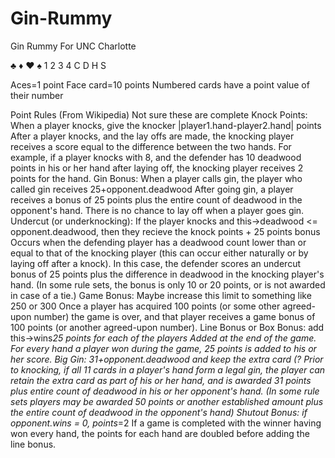 # Gin-Rummy
Gin Rummy For UNC Charlotte

♣ ♦ ♥ ♠
1 2 3 4
C D H S

Aces=1 point
Face card=10 points
Numbered cards have a point value of their number

Point Rules (From Wikipedia) Not sure these are complete
Knock Points: When a player knocks, give the knocker |player1.hand-player2.hand| points
    After a player knocks, and the lay offs are made, the knocking player receives a score equal to the difference between the two hands. For example, if a player knocks with 8, and the defender has 10 deadwood points in his or her hand after laying off, the knocking player receives 2 points for the hand.
Gin Bonus: When a player calls gin, the player who called gin receives 25+opponent.deadwood
    After going gin, a player receives a bonus of 25 points plus the entire count of deadwood in the opponent's hand. There is no chance to lay off when a player goes gin.
Undercut (or underknocking): If the player knocks and this->deadwood <= opponent.deadwood, then they recieve the knock points + 25 points bonus
    Occurs when the defending player has a deadwood count lower than or equal to that of the knocking player (this can occur either naturally or by laying off after a knock). In this case, the defender scores an undercut bonus of 25 points plus the difference in deadwood in the knocking player's hand. (In some rule sets, the bonus is only 10 or 20 points, or is not awarded in case of a tie.)
Game Bonus: Maybe increase this limit to something like 250 or 300
    Once a player has acquired 100 points (or some other agreed-upon number) the game is over, and that player receives a game bonus of 100 points (or another agreed-upon number).
Line Bonus or Box Bonus: add this->wins*25 points for each of the players
    Added at the end of the game. For every hand a player won during the game, 25 points is added to his or her score.
Big Gin: 31+opponent.deadwood and keep the extra card (?
    Prior to knocking, if all 11 cards in a player's hand form a legal gin, the player can retain the extra card as part of his or her hand, and is awarded 31 points plus entire count of deadwood in his or her opponent's hand. (In some rule sets players may be awarded 50 points or another established amount plus the entire count of deadwood in the opponent's hand)
Shutout Bonus: if opponent.wins = 0, points*=2
    If a game is completed with the winner having won every hand, the points for each hand are doubled before adding the line bonus. 
    
